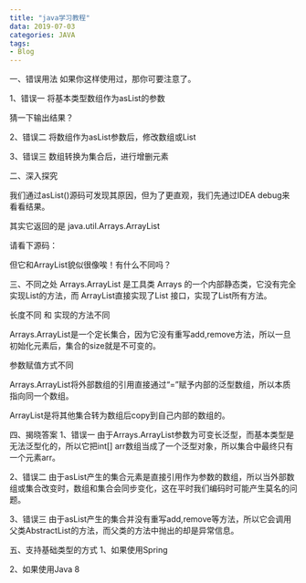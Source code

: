 ```yaml
---
title: "java学习教程"
data: 2019-07-03
categories: JAVA
tags:
- Blog
---
```



一、错误用法
如果你这样使用过，那你可要注意了。

1、错误一
将基本类型数组作为asList的参数



猜一下输出结果？

2、错误二
将数组作为asList参数后，修改数组或List




3、错误三
数组转换为集合后，进行增删元素



二、深入探究

我们通过asList()源码可发现其原因，但为了更直观，我们先通过IDEA debug来看看结果。




其实它返回的是 java.util.Arrays.ArrayList

请看下源码：


但它和ArrayList貌似很像唉！有什么不同吗？

三、不同之处
Arrays.ArrayList 是工具类 Arrays 的一个内部静态类，它没有完全实现List的方法，而 ArrayList直接实现了List 接口，实现了List所有方法。



长度不同 和 实现的方法不同

Arrays.ArrayList是一个定长集合，因为它没有重写add,remove方法，所以一旦初始化元素后，集合的size就是不可变的。

参数赋值方式不同

Arrays.ArrayList将外部数组的引用直接通过“=”赋予内部的泛型数组，所以本质指向同一个数组。


ArrayList是将其他集合转为数组后copy到自己内部的数组的。



四、揭晓答案
1、错误一
由于Arrays.ArrayList参数为可变长泛型，而基本类型是无法泛型化的，所以它把int[] arr数组当成了一个泛型对象，所以集合中最终只有一个元素arr。

2、错误二
由于asList产生的集合元素是直接引用作为参数的数组，所以当外部数组或集合改变时，数组和集合会同步变化，这在平时我们编码时可能产生莫名的问题。

3、错误三
由于asList产生的集合并没有重写add,remove等方法，所以它会调用父类AbstractList的方法，而父类的方法中抛出的却是异常信息。

五、支持基础类型的方式
1、如果使用Spring


2、如果使用Java 8
